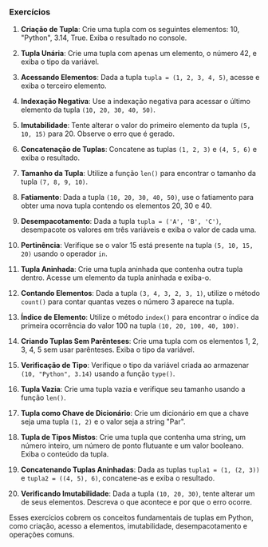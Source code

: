 ### Exercícios

1. **Criação de Tupla**: Crie uma tupla com os seguintes elementos: 10, "Python", 3.14, True. Exiba o resultado no
   console.

2. **Tupla Unária**: Crie uma tupla com apenas um elemento, o número 42, e exiba o tipo da variável.

3. **Acessando Elementos**: Dada a tupla `tupla = (1, 2, 3, 4, 5)`, acesse e exiba o terceiro elemento.

4. **Indexação Negativa**: Use a indexação negativa para acessar o último elemento da tupla `(10, 20, 30, 40, 50)`.

5. **Imutabilidade**: Tente alterar o valor do primeiro elemento da tupla `(5, 10, 15)` para 20. Observe o erro que é
   gerado.

6. **Concatenação de Tuplas**: Concatene as tuplas `(1, 2, 3)` e `(4, 5, 6)` e exiba o resultado.

7. **Tamanho da Tupla**: Utilize a função `len()` para encontrar o tamanho da tupla `(7, 8, 9, 10)`.

8. **Fatiamento**: Dada a tupla `(10, 20, 30, 40, 50)`, use o fatiamento para obter uma nova tupla contendo os elementos
   20, 30 e 40.

9. **Desempacotamento**: Dada a tupla `tupla = ('A', 'B', 'C')`, desempacote os valores em três variáveis e exiba o
   valor de cada uma.

10. **Pertinência**: Verifique se o valor 15 está presente na tupla `(5, 10, 15, 20)` usando o operador `in`.

11. **Tupla Aninhada**: Crie uma tupla aninhada que contenha outra tupla dentro. Acesse um elemento da tupla aninhada e
    exiba-o.

12. **Contando Elementos**: Dada a tupla `(3, 4, 3, 2, 3, 1)`, utilize o método `count()` para contar quantas vezes o
    número 3 aparece na tupla.

13. **Índice de Elemento**: Utilize o método `index()` para encontrar o índice da primeira ocorrência do valor 100 na
    tupla `(10, 20, 100, 40, 100)`.

14. **Criando Tuplas Sem Parênteses**: Crie uma tupla com os elementos 1, 2, 3, 4, 5 sem usar parênteses. Exiba o tipo
    da variável.

15. **Verificação de Tipo**: Verifique o tipo da variável criada ao armazenar `(10, "Python", 3.14)` usando a função
    `type()`.

16. **Tupla Vazia**: Crie uma tupla vazia e verifique seu tamanho usando a função `len()`.

17. **Tupla como Chave de Dicionário**: Crie um dicionário em que a chave seja uma tupla `(1, 2)` e o valor seja a
    string "Par".

18. **Tupla de Tipos Mistos**: Crie uma tupla que contenha uma string, um número inteiro, um número de ponto flutuante e
    um valor booleano. Exiba o conteúdo da tupla.

19. **Concatenando Tuplas Aninhadas**: Dada as tuplas `tupla1 = (1, (2, 3))` e `tupla2 = ((4, 5), 6)`, concatene-as e
    exiba o resultado.

20. **Verificando Imutabilidade**: Dada a tupla `(10, 20, 30)`, tente alterar um de seus elementos. Descreva o que
    acontece e por que o erro ocorre.

Esses exercícios cobrem os conceitos fundamentais de tuplas em Python, como criação, acesso a elementos, imutabilidade,
desempacotamento e operações comuns.